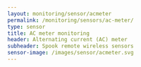 ```yaml
---
layout: monitoring/sensor/acmeter
permalink: /monitoring/sensors/ac-meter/
type: sensor
title: AC meter monitoring
header: Alternating current (AC) meter
subheader: Spook remote wireless sensors
sensor-image: /images/sensor/acmeter.svg
---
```

